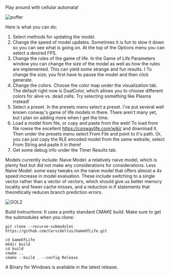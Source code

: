 Play around with cellular automata!

![puffer](https://github.com/user-attachments/assets/d98d4233-5967-4553-8693-14cc39affcbf)

Here is what you can do:

1. Select methods for updating the model.
2. Change the speed of model updates.
  Sometimes it is fun to slow it down so you can see what is going on.
  At the top of the Options menu you can select a desired FPS.
3. Change the rules of the game of life.
   In the Game of Life Parameters window you can change the size of the model as well as how the rules are implemented.
   This can yield some strange and fun results. I
   To change the size, you first have to pause the model and then click generate.
4. Change the colors.
   Choose the color map under the visualization tab.
   The default right now is DualColor, which allows you to choose different colors for alive vs. dead cells.
   Try selecting something like Plasma instead!
5. Select a preset.
   In the presets menu select a preset.
   I've put several well known conway's game of life models in there.
   There aren't many yet, but I plan on adding more when I get the time.
6. Load a model from file, or copy and paste from the web!
   To load from file rowse the excellent https://conwaylife.com/wiki/ and download it.
   Then under the presets menu select From File and point to it's path.
   Or, you can just copy the RLE encoded model from the same website, select From String and paste it in there!
7. Get some debug info under the Timer Results tab.

Models currently include:
Naive Model: a relatively naive model, which is plenty fast but did not make any considerations for considerations. 
Less Naive Model: some easy tweaks on the naive model that offers almost a 4x speed increase in model evaluation.
These include switching to a single vector rather than a vector of vectors, which should give us better memory locality and fewer cache misses,
and a reduction in if statements that theoretically reduces branch prediction errors.

![GOL2](https://github.com/user-attachments/assets/698e2586-0422-4bf2-a8f5-eef92775ae54)

Build Instructions:
It uses a pretty standard CMAKE build.
Make sure to get the submodules when you clone:
```
git clone --recurse-submodules https://github.com/Cervidellus/GameOfLife.git

cd GameOfLife
mkdir build 
cd build
cmake ..
cmake --build . --config Release
```

A Binary for Windows is available in the latest release.
   
  





